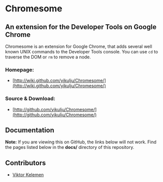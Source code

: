Chromesome
==========

An extension for the Developer Tools on Google Chrome
------------------------------------------------------------

Chromesome is an extension for Google Chrome, that adds several well known UNIX commands to the Developer Tools console.
You can use `cd`  to traverse the DOM or `rm` to remove a node.

### Homepage:

* [http://wiki.github.com/yikulju/Chromesome/](http://wiki.github.com/yikulju/Chromesome/)

### Source & Download:

* [http://github.com/yikulju/Chromesome/](http://github.com/yikulju/Chromesome/)




Documentation
-------------

<div id="github_notice">
<strong>Note:</strong> If you are viewing this on GitHub, the links below will not work. Find the pages listed below in the <strong>docs/</strong> directory of this repository.


Contributors
------------

* [Viktor Kelemen](http://yikulju.com)